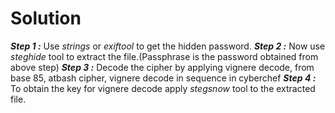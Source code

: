 # Solution

**_Step 1 :_** Use _strings_ or _exiftool_ to get the hidden password.
**_Step 2 :_** Now use _steghide_ tool to extract the file.(Passphrase is the password obtained from above step)
**_Step 3 :_** Decode the cipher by applying  vignere decode, from base 85, atbash cipher, vignere decode in sequence in cyberchef
**_Step 4 :_** To obtain the key for vignere decode apply _stegsnow_ tool to the extracted file.

